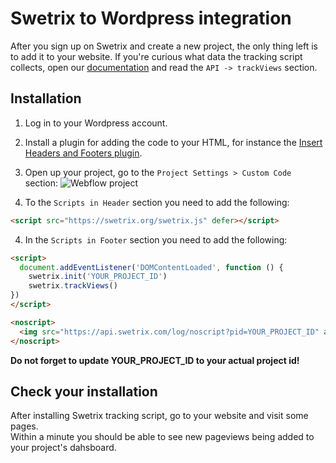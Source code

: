 # Swetrix to Wordpress integration
After you sign up on Swetrix and create a new project, the only thing left is to add it to your website.
If you're curious what data the tracking script collects, open our [documentation](https://swetrix.com/docs#docs-tv) and read the `API -> trackViews` section.

## Installation
1. Log in to your Wordpress account.
2. Install a plugin for adding the code to your HTML, for instance the [Insert Headers and Footers plugin](https://wordpress.org/plugins/insert-headers-and-footers/?ref=swetrix.com).
3. Open up your project, go to the `Project Settings > Custom Code` section:
![Webflow project](cc.png "Webflow project")

3. To the `Scripts in Header` section you need to add the following:
```html
<script src="https://swetrix.org/swetrix.js" defer></script>
```

4. In the `Scripts in Footer` section you need to add the following:
```html
<script>
  document.addEventListener('DOMContentLoaded', function () {
    swetrix.init('YOUR_PROJECT_ID')
    swetrix.trackViews()
})
</script>

<noscript>
  <img src="https://api.swetrix.com/log/noscript?pid=YOUR_PROJECT_ID" alt="" referrerpolicy="no-referrer-when-downgrade" />
</noscript>
```

**Do not forget to update YOUR_PROJECT_ID to your actual project id!**

## Check your installation
After installing Swetrix tracking script, go to your website and visit some pages.\
Within a minute you should be able to see new pageviews being added to your project's dahsboard.

